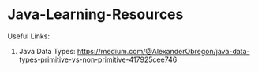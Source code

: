 # Java-Learning-Resources

Useful Links:

1. Java Data Types: https://medium.com/@AlexanderObregon/java-data-types-primitive-vs-non-primitive-417925cee746
